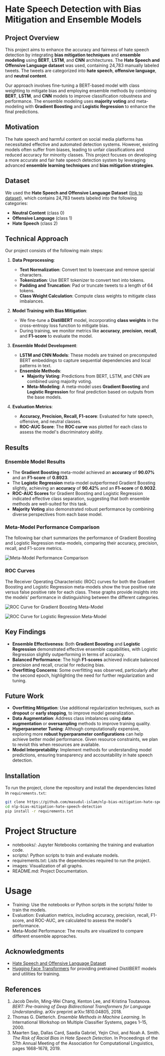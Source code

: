 # Hate Speech Detection with Bias Mitigation and Ensemble Models

## Project Overview
This project aims to enhance the accuracy and fairness of hate speech detection by integrating **bias mitigation techniques** and **ensemble modeling** using **BERT**, **LSTM**, and **CNN** architectures. The **Hate Speech and Offensive Language dataset** was used, containing 24,783 manually labeled tweets. The tweets are categorized into **hate speech**, **offensive language**, and **neutral content**.

Our approach involves fine-tuning a BERT-based model with class weighting to mitigate bias and employing ensemble methods by combining **BERT**, **LSTM**, and **CNN** models to improve classification robustness and performance. The ensemble modeling uses **majority voting** and meta-modeling with **Gradient Boosting** and **Logistic Regression** to enhance the final predictions.

## Motivation
The hate speech and harmful content on social media platforms has necessitated effective and automated detection systems. However, existing models often suffer from biases, leading to unfair classifications and reduced accuracy for minority classes. This project focuses on developing a more accurate and fair hate speech detection system by leveraging advanced **ensemble learning techniques** and **bias mitigation strategies**.

## Dataset
We used the **Hate Speech and Offensive Language Dataset** ([link to dataset](https://github.com/t-davidson/hate-speech-and-offensive-language/tree/master/data)), which contains 24,783 tweets labeled into the following categories:

- **Neutral Content** (class 0)
- **Offensive Language** (class 1)
- **Hate Speech** (class 2)

## Technical Approach
Our project consists of the following main steps:
1. **Data Preprocessing**: 
    - **Text Normalization**: Convert text to lowercase and remove special characters.
    - **Tokenization**: Use BERT tokenizer to convert text into tokens.
    - **Padding and Truncation**: Pad or truncate tweets to a length of 64 tokens.
    - **Class Weight Calculation**: Compute class weights to mitigate class imbalances.

2. **Model Training with Bias Mitigation**:
    - We fine-tune a **DistilBERT** model, incorporating **class weights** in the cross-entropy loss function to mitigate bias.
    - During training, we monitor metrics like **accuracy**, **precision**, **recall**, and **F1-score** to evaluate the model.

3. **Ensemble Model Development**:
    - **LSTM and CNN Models**: These models are trained on precomputed BERT embeddings to capture sequential dependencies and local patterns in text.
    - **Ensemble Methods**:
        - **Majority Voting**: Predictions from BERT, LSTM, and CNN are combined using majority voting.
        - **Meta-Modeling**: A meta-model uses **Gradient Boosting** and **Logistic Regression** for final prediction based on outputs from the base models.

4. **Evaluation Metrics**:
    - **Accuracy, Precision, Recall, F1-score**: Evaluated for hate speech, offensive, and neutral classes.
    - **ROC-AUC Score**: The **ROC curve** was plotted for each class to assess the model's discriminatory ability.

## Results
### Ensemble Model Results
- The **Gradient Boosting** meta-model achieved an **accuracy** of **90.07%** and an **F1-score** of **0.8923**.
- The **Logistic Regression** meta-model outperformed Gradient Boosting slightly, achieving an **accuracy** of **90.42%** and an **F1-score** of **0.9032**.
- **ROC-AUC Scores** for Gradient Boosting and Logistic Regression indicated effective class separation, suggesting that both ensemble methods are well-suited for this task.
- **Majority Voting** also demonstrated robust performance by combining diverse perspectives from each base model.

### Meta-Model Performance Comparison
The following bar chart summarizes the performance of Gradient Boosting and Logistic Regression meta-models, comparing their accuracy, precision, recall, and F1-score metrics.

![Meta-Model Performance Comparison](./images/compare_mete_model_performance.png)

### ROC Curves
The Receiver Operating Characteristic (ROC) curves for both the Gradient Boosting and Logistic Regression meta-models show the true positive rate versus false positive rate for each class. These graphs provide insights into the models' performance in distinguishing between the different categories.

![ROC Curve for Gradient Boosting Meta-Model](./images/roc_gb.png)

![ROC Curve for Logistic Regression Meta-Model](./images/roc_lr.png)

## Key Findings
- **Ensemble Effectiveness**: Both **Gradient Boosting** and **Logistic Regression** demonstrated effective ensemble capabilities, with Logistic Regression slightly outperforming in terms of accuracy.
- **Balanced Performance**: The high **F1-scores** achieved indicate balanced precision and recall, crucial for reducing bias.
- **Overfitting Concerns**: Some overfitting was observed, particularly after the second epoch, highlighting the need for further regularization and tuning.

## Future Work
- **Overfitting Mitigation**: Use additional regularization techniques, such as **dropout** or **early stopping**, to improve model generalization.
- **Data Augmentation**: Address class imbalances using **data augmentation** or **oversampling** methods to improve training quality.
- **Hyperparameter Tuning**: Although computationally expensive, exploring more **robust hyperparameter configurations** can help achieve better model performance. Given resource constraints, we plan to revisit this when resources are available.
- **Model Interpretability**: Implement methods for understanding model predictions, ensuring transparency and accountability in hate speech detection.

## Installation
To run the project, clone the repository and install the dependencies listed in `requirements.txt`:

```bash
git clone https://github.com/masudul-islam/nlp-bias-mitigation-hate-speech-detection.git
cd nlp-bias-mitigation-hate-speech-detection
pip install -r requirements.txt
```
# Project Structure

- notebooks/: Jupyter Notebooks containing the training and evaluation code.
- scripts/: Python scripts to train and evaluate models.
- requirements.txt: Lists the dependencies required to run the project.
- images: Visualization of all graphs.
- README.md: Project Documentation. 


# Usage
- Training: Use the notebooks or Python scripts in the scripts/ folder to train the models.
- Evaluation: Evaluation metrics, including accuracy, precision, recall, F1-score, and ROC-AUC, are calculated to assess the model's performance.
- Meta-Model Performance: The results are visualized to compare different ensemble approaches.

## Acknowledgments
- [Hate Speech and Offensive Language Dataset](https://github.com/t-davidson/hate-speech-and-offensive-language/tree/master/data)
- [Hugging Face Transformers](https://huggingface.co/transformers/) for providing pretrained DistilBERT models and utilities for training.

## References

1. Jacob Devlin, Ming-Wei Chang, Kenton Lee, and Kristina Toutanova. *BERT: Pre-training of Deep Bidirectional Transformers for Language Understanding*. arXiv preprint arXiv:1810.04805, 2018.
2. Thomas G. Dietterich. *Ensemble Methods in Machine Learning*. In International Workshop on Multiple Classifier Systems, pages 1–15, 2000.
3. Maarten Sap, Dallas Card, Saadia Gabriel, Yejin Choi, and Noah A. Smith. *The Risk of Racial Bias in Hate Speech Detection*. In Proceedings of the 57th Annual Meeting of the Association for Computational Linguistics, pages 1668–1678, 2019.

